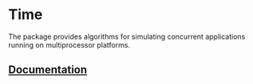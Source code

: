 # Time

The package provides algorithms for simulating concurrent applications running
on multiprocessor platforms.

## [Documentation][doc]

[doc]: http://godoc.org/github.com/ready-steady/simulation/time
